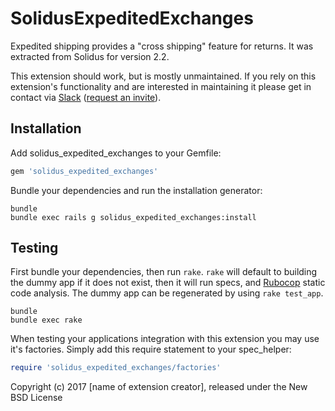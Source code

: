 SolidusExpeditedExchanges
==========================

Expedited shipping provides a "cross shipping" feature for returns. It was extracted from Solidus for version 2.2.

This extension should work, but is mostly unmaintained. If you rely on this extension's functionality and are interested in maintaining it please get in contact via [Slack](solidusio.slack.com) ([request an invite](http://slack.solidus.io/)).

Installation
------------

Add solidus_expedited_exchanges to your Gemfile:

```ruby
gem 'solidus_expedited_exchanges'
```

Bundle your dependencies and run the installation generator:

```shell
bundle
bundle exec rails g solidus_expedited_exchanges:install
```

Testing
-------

First bundle your dependencies, then run `rake`. `rake` will default to building the dummy app if it does not exist, then it will run specs, and [Rubocop](https://github.com/bbatsov/rubocop) static code analysis. The dummy app can be regenerated by using `rake test_app`.

```shell
bundle
bundle exec rake
```

When testing your applications integration with this extension you may use it's factories.
Simply add this require statement to your spec_helper:

```ruby
require 'solidus_expedited_exchanges/factories'
```

Copyright (c) 2017 [name of extension creator], released under the New BSD License
